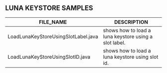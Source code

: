 
## LUNA KEYSTORE SAMPLES

| **FILE_NAME** | **DESCRIPTION** |
| --- | --- |
| LoadLunaKeyStoreUsingSlotLabel.java | shows how to load a luna keystore using a slot label.|
| LoadLunaKeyStoreUsingSlotID.java | shows how to load a luna keystore using slot id. |


